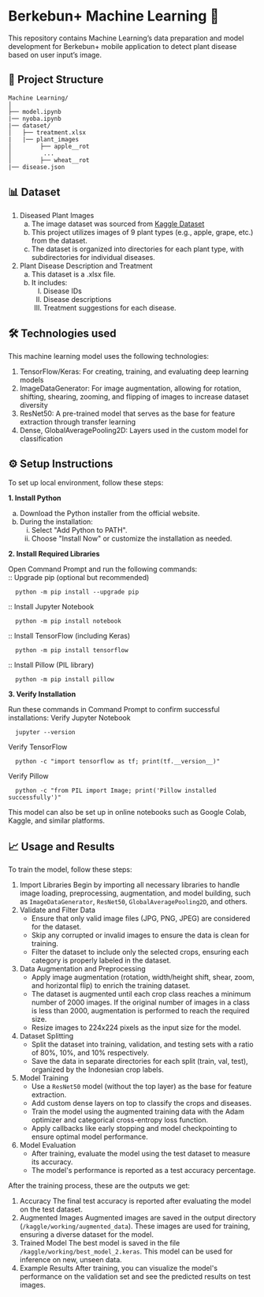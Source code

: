 # Berkebun+ Machine Learning 🌱

This repository contains Machine Learning’s data preparation and model development for Berkebun+ mobile application to detect plant disease based on user input’s image. 


## 📂 Project Structure

```plaintext
Machine Learning/
│
├── model.ipynb
|── nyoba.ipynb
|── dataset/
│   ├── treatment.xlsx
|   |── plant_images
│        ├── apple__rot
│         ...
│        ├── wheat__rot
|── disease.json
```

## 📊 Dataset
<ol>
  <li> Diseased Plant Images
    <ul>
      <li type="a">The image dataset was sourced from <a href="https://www.kaggle.com/datasets/alinedobrovsky/plant-disease-classification-merged-dataset">Kaggle Dataset</a></li>
      <li type="a">
        This project utilizes images of 9 plant types (e.g., apple, grape, etc.) from the dataset.
      </li>
      <li type="a">
        The dataset is organized into directories for each plant type, with subdirectories for individual diseases.
      </li>
    </ul>
  </li>
  <li>
    Plant Disease Description and Treatment
    <ul>
      <li type="a">
        This dataset is a .xlsx file.
      </li>
      <li type="a">
        It includes:
        <ul>
          <li type="I">Disease IDs</li>
          <li type="I">Disease descriptions</li>
          <li type="I">Treatment suggestions for each disease.</li>
        </ul>
      </li>
    </ul>
  </li>
</ol>

## 🛠️ Technologies used

This machine learning model uses the following technologies:

<ol>
  <li>TensorFlow/Keras: For creating, training, and evaluating deep learning models</li>
  <li>ImageDataGenerator: For image augmentation, allowing for rotation, shifting, shearing, zooming, and flipping of images to increase dataset diversity</li>
  <li>ResNet50: A pre-trained model that serves as the base for feature extraction through transfer learning</li>
  <li>Dense, GlobalAveragePooling2D: Layers used in the custom model for classification</li>
</ol>

## ⚙️ Setup Instructions
To set up local environment, follow these steps:

**1. Install Python**
<ul>
  <li type="a">Download the Python installer from the official website.</li>
  <li type="a">During the installation:
    <ul>
      <li type="i">Select "Add Python to PATH".</li>
      <li type="i">Choose "Install Now" or customize the installation as needed.</li>
    </ul>
  </li>
</ul>

**2. Install Required Libraries**

Open Command Prompt and run the following commands:<br>
:: Upgrade pip (optional but recommended)
```
  python -m pip install --upgrade pip
```

:: Install Jupyter Notebook
```
  python -m pip install notebook  
```

:: Install TensorFlow (including Keras)
```
  python -m pip install tensorflow  
```

:: Install Pillow (PIL library)
```
  python -m pip install pillow
```

**3. Verify Installation**

Run these commands in Command Prompt to confirm successful installations:
Verify Jupyter Notebook
```
  jupyter --version
```

Verify TensorFlow
```
  python -c "import tensorflow as tf; print(tf.__version__)"  
```

Verify Pillow
```
  python -c "from PIL import Image; print('Pillow installed successfully')"  
```

This model can also be set up in online notebooks such as Google Colab, Kaggle, and similar platforms.


## 📈 Usage and Results

To train the model, follow these steps:

<ol>
  <li>Import Libraries  
    Begin by importing all necessary libraries to handle image loading, preprocessing, augmentation, and model building, such as <code>ImageDataGenerator</code>, <code>ResNet50</code>, <code>GlobalAveragePooling2D</code>, and others.
  </li>
  <li>Validate and Filter Data  
    <ul>
      <li>Ensure that only valid image files (JPG, PNG, JPEG) are considered for the dataset.</li>
      <li>Skip any corrupted or invalid images to ensure the data is clean for training.</li>
      <li>Filter the dataset to include only the selected crops, ensuring each category is properly labeled in the dataset.</li>
    </ul>
  </li>
  <li>Data Augmentation and Preprocessing  
    <ul>
      <li>Apply image augmentation (rotation, width/height shift, shear, zoom, and horizontal flip) to enrich the training dataset.</li>
      <li>The dataset is augmented until each crop class reaches a minimum number of 2000 images. If the original number of images in a class is less than 2000, augmentation is performed to reach the required size.</li>
      <li>Resize images to 224x224 pixels as the input size for the model.</li>
    </ul>
  </li>
  <li>Dataset Splitting  
    <ul>
      <li>Split the dataset into training, validation, and testing sets with a ratio of 80%, 10%, and 10% respectively.</li>
      <li>Save the data in separate directories for each split (train, val, test), organized by the Indonesian crop labels.</li>
    </ul>
  </li>
  <li>Model Training  
    <ul>
      <li>Use a <code>ResNet50</code> model (without the top layer) as the base for feature extraction.</li>
      <li>Add custom dense layers on top to classify the crops and diseases.</li>
      <li>Train the model using the augmented training data with the Adam optimizer and categorical cross-entropy loss function.</li>
      <li>Apply callbacks like early stopping and model checkpointing to ensure optimal model performance.</li>
    </ul>
  </li>
  <li>Model Evaluation  
    <ul>
      <li>After training, evaluate the model using the test dataset to measure its accuracy.</li>
      <li>The model's performance is reported as a test accuracy percentage.</li>
    </ul>
  </li>
</ol>

After the training process, these are the outputs we get:

<ol>
  <li>Accuracy  
    The final test accuracy is reported after evaluating the model on the test dataset.
  </li>
  <li>Augmented Images  
    Augmented images are saved in the output directory (<code>/kaggle/working/augmented_data</code>). These images are used for training, ensuring a diverse dataset for the model.
  </li>
  <li>Trained Model  
    The best model is saved in the file <code>/kaggle/working/best_model_2.keras</code>. This model can be used for inference on new, unseen data.
  </li>
  <li>Example Results  
    After training, you can visualize the model's performance on the validation set and see the predicted results on test images.
  </li>
</ol>

